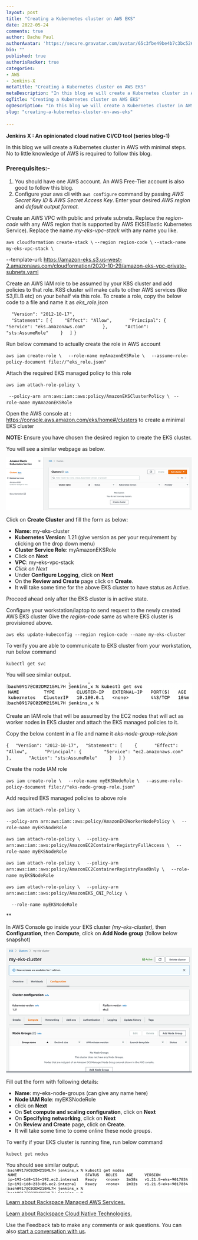 ```yaml
---
layout: post
title: "Creating a Kubernetes cluster on AWS EKS"
date: 2022-05-24
comments: true
author: Bachu Paul
authorAvatar: 'https://secure.gravatar.com/avatar/65c3fbe49be4b7c3bc5269c45460a22a'
bio: ""
published: true
authorisRacker: true
categories: 
- AWS
- Jenkins-X
metaTitle: "Creating a Kubernetes cluster on AWS EKS"
metaDescription: "In this blog we will create a Kubernetes cluster in AWS with minimal steps. No to little knowledge of AWS is required to follow this blog."
ogTitle: "Creating a Kubernetes cluster on AWS EKS"
ogDescription: "In this blog we will create a Kubernetes cluster in AWS with minimal steps. No to little knowledge of AWS is required to follow this blog."
slug: "creating-a-kubernetes-cluster-on-aws-eks" 

---
```


**Jenkins X : An opinionated cloud native CI/CD tool (series blog-1)**

In this blog we will create a Kubernetes cluster in AWS with minimal steps. No to little knowledge of AWS is required to follow this blog.
<!--more-->

### Prerequisites:-
1.	You should have one AWS account. An AWS Free-Tier account is also good to follow this blog.
2.	Configure your aws cli with `aws configure` command by passing *AWS Secret Key ID* & *AWS Secret Access Key*. Enter your desired *AWS region* and *default output format.*

Create an AWS VPC with public and private subnets. Replace the *region-code* with any AWS region that is supported by AWS EKS(Elastic Kubernetes Service). Replace the name *my-eks-vpc-stack* with any name you like. 

`aws cloudformation create-stack \`
`--region region-code \`
`--stack-name my-eks-vpc-stack \`

--template-url: https://amazon-eks.s3.us-west-2.amazonaws.com/cloudformation/2020-10-29/amazon-eks-vpc-private-subnets.yaml

Create an AWS IAM role to be assumed by your K8S cluster and add policies to that role. K8S cluster will make calls to other AWS services (like S3,ELB etc) on your behalf via this role.
To create a role, copy the below code to a file and name it as *eks_role.json*

`  "Version": "2012-10-17",`  
`  "Statement": [`
  `{`
  `    "Effect": "Allow",`
`      "Principal": {`
`        "Service": "eks.amazonaws.com"`
`      },`
`      "Action": "sts:AssumeRole"`
`    }`
`  ]`
`}`

Run below command to actually create the role in AWS account

`aws iam create-role \`
`  --role-name myAmazonEKSRole \`
`  --assume-role-policy-document file://"eks_role.json"`

Attach the required EKS managed policy to this role

`aws iam attach-role-policy \`

` --policy-arn arn:aws:iam::aws:policy/AmazonEKSClusterPolicy \`
 ` --role-name myAmazonEKSRole`

Open the AWS console at : https://console.aws.amazon.com/eks/home#/clusters  to create a  minimal EKS cluster

**NOTE:** Ensure you have chosen the desired region to create the EKS cluster.

You will see a similar webpage as below. 

<img src=Picture1.png title="" alt="">


Click on **Create Cluster**  and fill the form as below:
- **Name**: my-eks-cluster
- **Kubernetes Version**: 1.21 (give version as per your requirement by clicking on the drop down menu)
- **Cluster Service Role**: myAmazonEKSRole
- Click on **Next**
- **VPC**: my-eks-vpc-stack
- *Click on Next*
- Under **Configure Logging**, click on **Next**
- On the **Review and Create** page click on **Create**.
- It will take some time for the above EKS cluster to have status as Active.

Proceed ahead only after the EKS cluster is in active state.

Configure your workstation/laptop to send request to the newly created AWS EKS cluster
Give the _region-code_ same as where EKS cluster is provisioned above.

`aws eks update-kubeconfig --region region-code --name my-eks-cluster`

To verify you are able to communicate to EKS cluster from your workstation, run below command

`kubectl get svc`

You will see similar output.

<img src=Picture2.png title="" alt="" >

Create an IAM role that will be assumed by the EC2 nodes that will act as worker nodes in EKS cluster and attach the EKS managed policies to it.

Copy the below content in a file and name it *eks-node-group-role.json*

`{`
`  "Version": "2012-10-17",`
`  "Statement": [`
`    {`
`      "Effect": "Allow",`
`      "Principal": {`
`        "Service": "ec2.amazonaws.com"`
`      },`
`      "Action": "sts:AssumeRole"`
`    }`
`  ]`
`}`

Create the node IAM role

`aws iam create-role \`
`  --role-name myEKSNodeRole \`
`  --assume-role-policy-document file://"eks-node-group-role.json"`

Add required EKS  managed policies to above role

`aws iam attach-role-policy \`

`--policy-arn arn:aws:iam::aws:policy/AmazonEKSWorkerNodePolicy \`
`  --role-name myEKSNodeRole`

`aws iam attach-role-policy \`
`  --policy-arn arn:aws:iam::aws:policy/AmazonEC2ContainerRegistryFullAccess \`
`  --role-name myEKSNodeRole`

`aws iam attach-role-policy \`
`  --policy-arn arn:aws:iam::aws:policy/AmazonEC2ContainerRegistryReadOnly \`
`  --role-name myEKSNodeRole`

`aws iam attach-role-policy \`
`  --policy-arn arn:aws:iam::aws:policy/AmazonEKS_CNI_Policy \`

`  --role-name myEKSNodeRole`

**

In AWS Console go inside your EKS cluster *(my-eks-cluster),* then **Configuration**, then **Compute**, click on **Add Node group** (follow below snapshot)

<img src=Picture3.png title="" alt="">

Fill out the form with following details:
- **Name**: my-eks-node-groups (can give any name here)
- **Node IAM Role**: myEKSNodeRole
- click on **Next**
- On **Set compute and scaling configuration**, click on **Next**
- On **Specifying networking**, click on **Next**
- On **Review and Create** page, click on **Create**.
- It will take some time to come online these node groups.

To verify if your EKS cluster is running fine, run below command

`kubect get nodes`

You should see similar output.
<img src=Picture4.png title="" alt="">



<a class="cta purple" id="cta" href="https://www.rackspace.com/cloud/aws">Learn about Rackspace Managed AWS Services.</a>

<a class="cta purple" id="cta" href="https://www.rackspace.com/applications/cloud-native"> Learn about Rackspace Cloud Native Technologies.</a>


Use the Feedback tab to make any comments or ask questions. You can also
[start a conversation with us](https://www.rackspace.com/contact).




